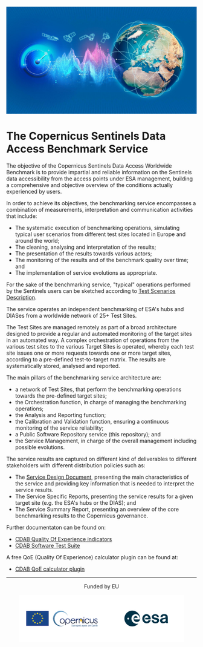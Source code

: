 
![CDAB logo](docs/images/cdab-logo.jpg)

# The Copernicus Sentinels Data Access Benchmark Service

The objective of the Copernicus Sentinels Data Access Worldwide Benchmark is to provide impartial and reliable information on the Sentinels data accessibility from the access points under ESA management, building a comprehensive and objective overview of the conditions actually experienced by users.

In order to achieve its objectives, the benchmarking service encompasses a combination of measurements, interpretation and communication activities that include:
* The systematic execution of benchmarking operations, simulating typical user scenarios from different test sites located in Europe and around the world;
* The cleaning, analysing and interpretation of the results;
* The presentation of the results towards various actors;
* The monitoring of the results and of the benchmark quality over time; and
* The implementation of service evolutions as appropriate.

For the sake of the benchmarking service, "typical" operations performed by the Sentinels users can be sketched according to [Test Scenarios Description](https://github.com/esa-cdab/cdab-testsuite/wiki/Test-Scenarios-Description).

The service operates an independent benchmarking of ESA's hubs and DIASes from a worldwide network of 25+ Test Sites.

The Test Sites are managed remotely as part of a broad architecture designed to provide a regular and automated monitoring of the target sites in an automated way. A complex orchestration of operations from the various test sites to the various Target Sites is operated, whereby each test site issues one or more requests towards one or more target sites, according to a pre-defined test-to-target matrix. The results are systematically stored, analysed and reported.

The main pillars of the benchmarking service architecture are:

* a network of Test Sites, that perform the benchmarking operations towards the pre-defined target sites;
* the Orchestration function, in charge of managing the benchmarking operations;
* the Analysis and Reporting function;
* the Calibration and Validation function, ensuring a continuous monitoring of the service reliability;
* a Public Software Repository service (this repository); and
* the Service Management, in charge of the overall management including possible evolutions.

The service results are captured on different kind of deliverables to different stakeholders with different distribution policies such as:
* The [Service Design Document](https://github.com/esa-cdab/cdab-service/blob/main/docs/Service_Design_Document_V2_2_1b_signed.pdf), presenting the main characteristics of the service and providing key information that is needed to interpret the service results. 
* The Service Specific Reports, presenting the service results for a given target site (e.g. the ESA's hubs or the DIAS); and
* The Service Summary Report, presenting an overview of the core benchmarking results to the Copernicus governance.

Further documentaton can be found on:
* [CDAB Quality Of Experience indicators](https://github.com/esa-cdab/cdab-service/wiki)
* [CDAB Software Test Suite](https://github.com/esa-cdab/cdab-testsuite)

A free QoE (Quality Of Experience) calculator plugin can be found at:
* [CDAB QoE calculator plugin](https://github.com/esa-cdab/cdab-service/tree/main/tools/qoe_calculator)

<hr/>
<p align="center">Funded by EU</p>
<p align="center"><img src="copernicus-logo.png" alt="Copernicus" height="125"/><img src="esa-logo.png" alt="ESA" height="125"/></p>
